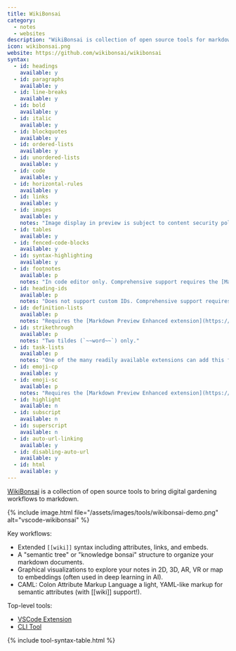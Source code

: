 ```yaml
---
title: WikiBonsai
category:
  - notes
  - websites
description: "WikiBonsai is collection of open source tools for markdown-based digital gardening."
icon: wikibonsai.png
website: https://github.com/wikibonsai/wikibonsai
syntax:
  - id: headings
    available: y
  - id: paragraphs
    available: y
  - id: line-breaks
    available: y
  - id: bold
    available: y
  - id: italic
    available: y
  - id: blockquotes
    available: y
  - id: ordered-lists
    available: y
  - id: unordered-lists
    available: y
  - id: code
    available: y
  - id: horizontal-rules
    available: y
  - id: links
    available: y
  - id: images
    available: y
    notes: "Image display in preview is subject to content security policy, adjustable from the drop-down menu to the top-right"
  - id: tables
    available: y
  - id: fenced-code-blocks
    available: y
  - id: syntax-highlighting
    available: y
  - id: footnotes
    available: p
    notes: "In code editor only. Comprehensive support requires the [Markdown Preview Enhanced extension](https://github.com/shd101wyy/vscode-markdown-preview-enhanced)."
  - id: heading-ids
    available: p
    notes: "Does not support custom IDs. Comprehensive support requires the [Markdown Preview Enhanced extension](https://github.com/shd101wyy/vscode-markdown-preview-enhanced)."
  - id: definition-lists
    available: p
    notes: "Requires the [Markdown Preview Enhanced extension](https://github.com/shd101wyy/vscode-markdown-preview-enhanced)."
  - id: strikethrough
    available: p
    notes: "Two tildes (`~~word~~`) only."
  - id: task-lists
    available: p
    notes: "One of the many readily available extensions can add this feature, e.g. [Markdown Preview Enhanced](https://github.com/shd101wyy/vscode-markdown-preview-enhanced)."
  - id: emoji-cp
    available: y
  - id: emoji-sc
    available: p
    notes: "Requires the [Markdown Preview Enhanced extension](https://github.com/shd101wyy/vscode-markdown-preview-enhanced)."
  - id: highlight
    available: n
  - id: subscript
    available: n
  - id: superscript
    available: n
  - id: auto-url-linking
    available: y
  - id: disabling-auto-url
    available: y
  - id: html
    available: y
---
```


[WikiBonsai](https://github.com/wikibonsai/wikibonsai) is a collection of open source tools to bring digital gardening workflows to markdown.

{% include image.html file="/assets/images/tools/wikibonsai-demo.png" alt="vscode-wikibonsai" %}

Key workflows:

- Extended `[[wiki]]` syntax including attributes, links, and embeds.
- A "semantic tree" or "knowledge bonsai" structure to organize your markdown documents.
- Graphical visualizations to explore your notes in 2D, 3D, AR, VR or map to embeddings (often used in deep learning in AI).
- CAML: Colon Attribute Markup Language a light, YAML-like markup for semantic attributes (with [[wiki]] support!).

Top-level tools:

- [VSCode Extension](https://marketplace.visualstudio.com/items?itemName=manunamz.vscode-wikibonsai)
- [CLI Tool](https://github.com/wikibonsai/tendr-cli)

{% include tool-syntax-table.html %}

